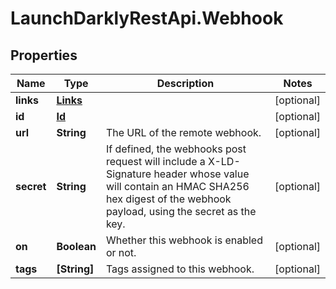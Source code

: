 # LaunchDarklyRestApi.Webhook

## Properties
Name | Type | Description | Notes
------------ | ------------- | ------------- | -------------
**links** | [**Links**](Links.md) |  | [optional] 
**id** | [**Id**](Id.md) |  | [optional] 
**url** | **String** | The URL of the remote webhook. | [optional] 
**secret** | **String** | If defined, the webhooks post request will include a X-LD-Signature header whose value will contain an HMAC SHA256 hex digest of the webhook payload, using the secret as the key. | [optional] 
**on** | **Boolean** | Whether this webhook is enabled or not. | [optional] 
**tags** | **[String]** | Tags assigned to this webhook. | [optional] 


